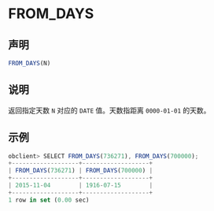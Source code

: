 FROM_DAYS
==============================



声明
-----------------------

```javascript
FROM_DAYS(N)
```



说明
-----------------------

返回指定天数 `N` 对应的 `DATE` 值。天数指距离 `0000-01-01` 的天数。

示例
-----------------------

```javascript
obclient> SELECT FROM_DAYS(736271), FROM_DAYS(700000);
+-------------------+-------------------+
| FROM_DAYS(736271) | FROM_DAYS(700000) |
+-------------------+-------------------+
| 2015-11-04        | 1916-07-15        |
+-------------------+-------------------+
1 row in set (0.00 sec)
```
